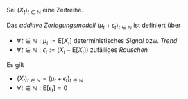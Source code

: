Sei $(X_t)_{t \in \mathbb{N}}$ eine Zeitreihe.

Das *additive Zerlegungsmodell* $(\mu_t + \epsilon_t)_{t \in \mathbb{N}}$ ist definiert über
- $\forall t \in \mathbb{N} : \mu_t := \text{E}[X_t]$ deterministisches *Signal* bzw. *Trend*
- $\forall t \in \mathbb{N} : \epsilon_t := (X_t - \text{E}[X_t])$ zufälliges *Rauschen*

Es gilt
- $(X_t)_{t \in \mathbb{N}} = (\mu_t + \epsilon_t)_{t \in \mathbb{N}}$
- $\forall t \in \mathbb{N} : \text{E}[\epsilon_t] = 0$
